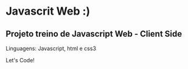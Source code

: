 # Javascrit Web :)

## Projeto treino de Javascript Web - Client Side

Linguagens: Javascript, html e css3

Let's Code!
